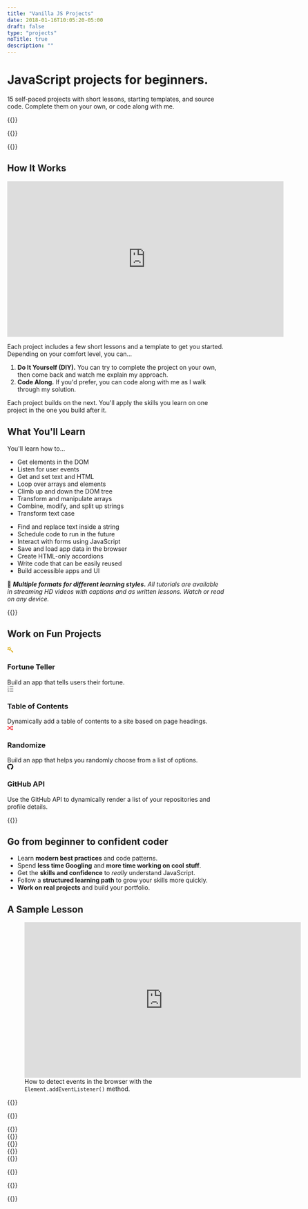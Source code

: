 ```yaml
---
title: "Vanilla JS Projects"
date: 2018-01-16T10:05:20-05:00
draft: false
type: "projects"
noTitle: true
description: ""
---
```


<h1 class="margin-bottom-small text-xlarge text-normal">JavaScript projects for beginners.</h1>

<span class="text-large">15 self-paced projects with short lessons, starting templates, and source code. Complete them on your own, or code along with me.</span>

{{<cta for="funnel">}}

{{<used-by>}}

{{<purchase-link>}}



## How It Works

<iframe src="https://player.vimeo.com/video/681960711?h=f444f7b93c" width="640" height="360" frameborder="0" allow="autoplay; fullscreen; picture-in-picture" allowfullscreen></iframe>

<p>Each project includes a few short lessons and a template to get you started. Depending on your comfort level, you can...</p>

<ol>
	<li><strong>Do It Yourself (DIY).</strong> You can try to complete the project on your own, then come back and watch me explain my approach.</li>
	<li><strong>Code Along.</strong> If you'd prefer, you can code along with me as I walk through my solution.</li>
</ol>

<p>Each project builds on the next. You'll apply the skills you learn on one project in the one you build after it.</p>



## What You'll Learn

You'll learn how to...

<div class="row margin-bottom">
	<div class="grid-half">
		<ul class="no-margin-bottom">
			<li>Get elements in the DOM</li>
			<li>Listen for user events</li>
			<li>Get and set text and HTML</li>
			<li>Loop over arrays and elements</li>
			<li>Climb up and down the DOM tree</li>
			<li>Transform and manipulate arrays</li>
			<li>Combine, modify, and split up strings</li>
			<li>Transform text case</li>
		</ul>
	</div>
	<div class="grid-half">
		<ul class="no-margin-bottom">
			<li>Find and replace text inside a string</li>
			<li>Schedule code to run in the future</li>
			<li>Interact with forms using JavaScript</li>
			<li>Save and load app data in the browser</li>
			<li>Create HTML-only accordions</li>
			<li>Write code that can be easily reused</li>
			<li>Build accessible apps and UI</li>
		</ul>
	</div>
</div>

🧠 _**Multiple formats for different learning styles.** All tutorials are available in streaming HD videos with captions and as written lessons. Watch or read on any device._


<div class="padding-top-large padding-bottom-large">{{<testimonial for="jonathanSchofield" photo="true">}}</div>



## Work on Fun Projects

<div class="row text-center">
	<div class="grid-half margin-bottom">
		<span class="text-xlarge"><svg xmlns="http://www.w3.org/2000/svg" width="1em" height="1em" viewBox="0 0 16 16" aria-hidden="true"><path fill="#dba909" d="m8.068 7.06 2.95-.917L8 4.009V0L4.767 2.329 1 1l1.329 3.767L0 8h4l2.143 3.018.917-2.95L14 16l2-2-7.932-6.94zm-1.745-.737-.612 1.968-1.19-1.657H2.46l1.233-1.652-.662-1.952 1.952.662 1.652-1.233V4.52l1.657 1.19-1.968.612z"/></svg></span>
		<h3 class="h5 no-padding-top no-margin-bottom">Fortune Teller</h3>
		<span class="text-small">Build an app that tells users their&nbsp;fortune.</span>
	</div>
	<div class="grid-half margin-bottom">
		<span class="text-xlarge"><svg xmlns="http://www.w3.org/2000/svg" width="1em" height="1em" viewBox="0 0 16 16" aria-hidden="true"><path fill="#808080" d="M6 13h10v2H6zm0-6h10v2H6zm0-6h10v2H6zM3 0v4H2V1H1V0zM2 8.219V9h2v1H1V7.719l2-.938V6H1V5h3v2.281zM4 11v5H1v-1h2v-1H1v-1h2v-1H1v-1z"/></svg></span>
		<h3 class="h5 no-padding-top no-margin-bottom">Table of Contents</h3>
		<span class="text-small">Dynamically add a table of contents to a site based on page&nbsp;headings.</span>
	</div>
</div>

<div class="row text-center margin-bottom-large">
	<div class="grid-half margin-bottom">
		<span class="text-xlarge"><svg xmlns="http://www.w3.org/2000/svg" width="1em" height="1em" viewBox="0 0 16 16" aria-hidden="true"><path fill="#f7272f" d="M12 11h-1.586l-2.5-2.5 2.5-2.5H12v2.5L15.5 5 12 1.5V4h-2a.997.997 0 0 0-.707.293L6.5 7.086 3.707 4.293A1 1 0 0 0 3 4H0v2h2.586l2.5 2.5-2.5 2.5H0v2h3c.265 0 .52-.105.707-.293L6.5 9.914l2.793 2.793A1 1 0 0 0 10 13h2v2.5l3.5-3.5L12 8.5V11z"/></svg></span>
		<h3 class="h5 no-padding-top no-margin-bottom">Randomize</h3>
		<span class="text-small">Build an app that helps you randomly choose from a list of&nbsp;options.</span>
	</div>
	<div class="grid-half margin-bottom">
		<span class="text-xlarge"><svg xmlns="http://www.w3.org/2000/svg" width="1em" height="1em" viewBox="0 0 16 16" aria-hidden="true"><path d="M8 .198a8 8 0 0 0-2.529 15.591c.4.074.547-.174.547-.385 0-.191-.008-.821-.011-1.489-2.226.484-2.695-.944-2.695-.944-.364-.925-.888-1.171-.888-1.171-.726-.497.055-.486.055-.486.803.056 1.226.824 1.226.824.714 1.223 1.872.869 2.328.665.072-.517.279-.87.508-1.07-1.777-.202-3.645-.888-3.645-3.954 0-.873.313-1.587.824-2.147-.083-.202-.357-1.015.077-2.117 0 0 .672-.215 2.201.82A7.672 7.672 0 0 1 8 4.066c.68.003 1.365.092 2.004.269 1.527-1.035 2.198-.82 2.198-.82.435 1.102.162 1.916.079 2.117.513.56.823 1.274.823 2.147 0 3.073-1.872 3.749-3.653 3.947.287.248.543.735.543 1.481 0 1.07-.009 1.932-.009 2.195 0 .213.144.462.55.384A8 8 0 0 0 8.001.196z"/></svg></span>
		<h3 class="h5 no-padding-top no-margin-bottom">GitHub API</h3>
		<span class="text-small">Use the GitHub API to dynamically render a list of your repositories and profile details.</span>
	</div>
</div>

{{<purchase-link callout="true">}}



## Go from beginner to confident coder

- Learn **modern best practices** and code patterns.
- Spend **less time Googling** and **more time working on cool stuff**.
- Get the **skills and confidence** to <em>really</em> understand JavaScript.
- Follow a **structured learning path** to grow your skills more quickly.
- **Work on real projects** and build your portfolio.



## A Sample Lesson

<figure>
	<iframe class="no-margin-bottom" src="https://player.vimeo.com/video/522571202?h=f2ae5f4712" width="640" height="360" frameborder="0" allow="autoplay; fullscreen; picture-in-picture" allowfullscreen></iframe>
	<figcaption>How to detect events in the browser with the <code>Element.addEventListener()</code> method.</figcaption>
</figure>

{{<cta for="bio">}}

{{<purchase-link callout="true">}}

<div class="padding-top-large padding-bottom">{{<testimonial for="patriciaParker" photo="true">}}</div>
<div class="padding-bottom">{{<testimonial for="alexMuraro" photo="true">}}</div>
<div class="padding-bottom">{{<testimonial for="kb" photo="true">}}</div>
<div class="padding-bottom">{{<testimonial for="ruudVanZuidam" photo="true">}}</div>
<div class="padding-bottom">{{<testimonial for="jonathanStark2" photo="true">}}</div>

{{<faq>}}

<div class="padding-top-large padding-bottom">{{<testimonial for="mojtabaSeyedi" photo="true">}}</div>

{{<not-ready-yet>}}